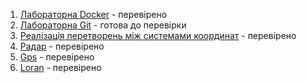 1. <a href = "https://github.com/Anastassssssia/Docker_Ivanchoglo_Anastasia.git">Лабораторна Docker</a> - перевірено<br>
2.  <a href = "https://github.com/Anastassssssia/Git_Ivanchoglo_Anastasia.git">Лабораторна Git</a> - готова до перевірки<br>
3. <a href = "https://github.com/Anastassssssia/lab3_Ivanchoglo_Anastasia.git">Реалізація перетворень між системами координат</a> - перевірено<br>
4. <a href = "https://github.com/Anastassssssia/Radar_Ivanchoglo_Anastasia.git">Радар</a> - перевірено<br>
4. <a href = "https://github.com/Anastassssssia/GPS_Ivanchoglo_Anastasia.git">Gps</a> - перевірено<br>
4. <a href = "https://github.com/Anastassssssia/Loran_Ivanchoglo_Anastasia.git">Loran</a> - перевірено<br>
